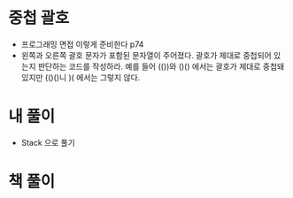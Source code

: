 # 중첩 괄호
- 프로그래밍 면접 이렇게 준비한다 p74
- 왼쪽과 오른쪽 괄호 문자가 포함된 문자열이 주어졌다. 괄호가 제대로 중첩되어 있는지 판단하는 코드를 작성하라. 예를 들어 (())와 ()() 에서는 괄호가 제대로 중첩돼 있지만 (()()니 )( 에서는 그렇지 않다.


# 내 풀이
- Stack 으로 풀기



# 책 풀이